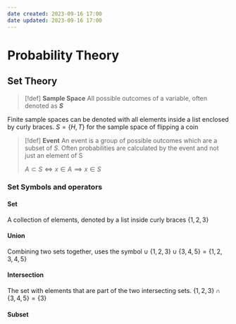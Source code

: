```yaml
---
date created: 2023-09-16 17:00
date updated: 2023-09-16 17:00
---
```


# Probability Theory

## Set Theory

> [!def]
> **Sample Space**
> All possible outcomes of a variable, often denoted as **$S$**

Finite sample spaces can be denoted with all elements inside a list enclosed by curly braces.
$S=\{H,T\}$ for the sample space of flipping a coin

> [!def]
> **Event**
> An event is a group of possible outcomes which are a subset of $S$. Often probabilities are calculated by the event and not just an element of S
> 
> $A\subset S\iff x\in A \implies x\in S$

### Set Symbols and operators
#### Set
A collection of elements, denoted by a list inside curly braces
$\{1, 2, 3\}$

#### Union
Combining two sets together, uses the symbol $\cup$
$\{1,2,3\}\cup\{3,4,5\}=\{1,2,3,4,5\}$

#### Intersection
The set with elements that are part of the two intersecting sets.
$\{1,2,3\}\cap\{3,4,5\}=\{3\}$

#### Subset
